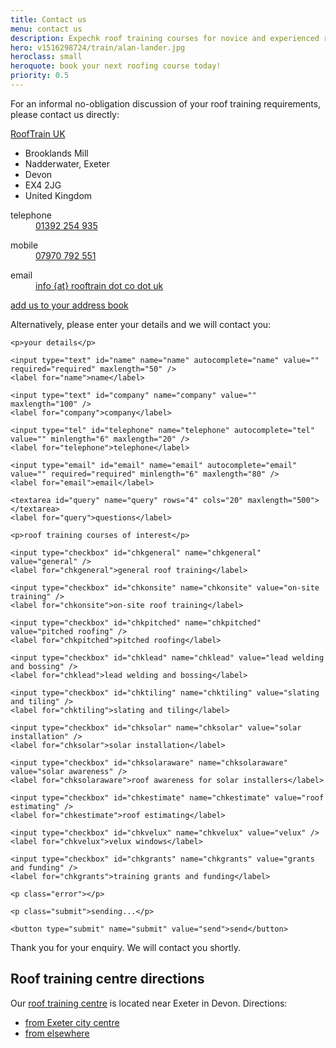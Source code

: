 ```yaml
---
title: Contact us
menu: contact us
description: Expechk roof training courses for novice and experienced roofers.
hero: v1516298724/train/alan-lander.jpg
heroclass: small
heroquote: book your next roofing course today!
priority: 0.5
---
```


For an informal no-obligation discussion of your roof training requirements, please contact us directly:

<div class="vcard" itemscope="itemscope" itemtype="http://schema.org/Organization">

  <p><a href="[rootURL]" class="fn org url" itemprop="name">RoofTrain UK</a></p>
  <ul class="adr" itemprop="address" itemscope="itemscope" itemtype="http://schema.org/PostalAddress">
    <li class="street-address" itemprop="streetAddress">Brooklands Mill</li>
    <li class="locality" itemprop="addressLocality">Nadderwater, Exeter</li>
    <li class="region" itemprop="addressRegion">Devon</li>
    <li class="postal-code" itemprop="postalCode">EX4 2JG</li>
    <li class="country-name" itemprop="addressCountry">United Kingdom</li>
  </ul>

  <dl class="tel">
    <dt class="type" title="telephone">telephone</dt>
    <dd class="value" title="telephone" itemprop="telephone"><a href="tel:+44-1392-254935">01392 254 935</a></dd>
  </dl>

  <dl class="tel">
    <dt class="type" title="mobile">mobile</dt>
    <dd class="value" title="mobile"><a href="tel:+44-7970-792551">07970 792 551</a></dd>
  </dl>

  <dl>
    <dt>email</dt>
    <dd><a href="/contact-us" class="email" itemprop="email" title="email us">info {at} rooftrain dot co dot uk</a></dd>
  </dl>

  <p><a href="[root]download/rooftrainuk.vcf" title="download VCF file">add us to your address book</a></p>

</div>


<form action="https://www.optimalworks.net/ws/enquiry/" method="post" class="validator">

  <p>Alternatively, please enter your details and we will contact you:</p>

  <div class="formgrid">

    <p>your details</p>

    <input type="text" id="name" name="name" autocomplete="name" value="" required="required" maxlength="50" />
    <label for="name">name</label>

    <input type="text" id="company" name="company" value="" maxlength="100" />
    <label for="company">company</label>

    <input type="tel" id="telephone" name="telephone" autocomplete="tel" value="" minlength="6" maxlength="20" />
    <label for="telephone">telephone</label>

    <input type="email" id="email" name="email" autocomplete="email" value="" required="required" minlength="6" maxlength="80" />
    <label for="email">email</label>

    <textarea id="query" name="query" rows="4" cols="20" maxlength="500"></textarea>
    <label for="query">questions</label>

    <p>roof training courses of interest</p>

    <input type="checkbox" id="chkgeneral" name="chkgeneral" value="general" />
    <label for="chkgeneral">general roof training</label>

    <input type="checkbox" id="chkonsite" name="chkonsite" value="on-site training" />
    <label for="chkonsite">on-site roof training</label>

    <input type="checkbox" id="chkpitched" name="chkpitched" value="pitched roofing" />
    <label for="chkpitched">pitched roofing</label>

    <input type="checkbox" id="chklead" name="chklead" value="lead welding and bossing" />
    <label for="chklead">lead welding and bossing</label>

    <input type="checkbox" id="chktiling" name="chktiling" value="slating and tiling" />
    <label for="chktiling">slating and tiling</label>

    <input type="checkbox" id="chksolar" name="chksolar" value="solar installation" />
    <label for="chksolar">solar installation</label>

    <input type="checkbox" id="chksolaraware" name="chksolaraware" value="solar awareness" />
    <label for="chksolaraware">roof awareness for solar installers</label>

    <input type="checkbox" id="chkestimate" name="chkestimate" value="roof estimating" />
    <label for="chkestimate">roof estimating</label>

    <input type="checkbox" id="chkvelux" name="chkvelux" value="velux" />
    <label for="chkvelux">velux windows</label>

    <input type="checkbox" id="chkgrants" name="chkgrants" value="grants and funding" />
    <label for="chkgrants">training grants and funding</label>

    <p class="error"></p>

    <p class="submit">sending...</p>

    <button type="submit" name="submit" value="send">send</button>

  </div>

  <p class="posted">Thank you for your enquiry. We will contact you shortly.</p>

</form>

## Roof training centre directions
Our [roof training centre]([root]about-us/roof-training-centre/) is located near Exeter in Devon. Directions:

* [from Exeter city centre](http://maps.google.co.uk/maps?f=d&saddr=Exeter&daddr=50.729546,-3.571548)
* [from elsewhere](http://maps.google.co.uk/maps?f=d&saddr=&daddr=50.729546,-3.571548)

<div id="map"></div>
